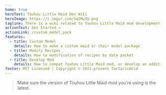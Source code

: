 ```yaml
---
home: true
heroText: Touhou Little Maid Dev Wiki
heroImage: https://i.imgur.com/SqIMw3U.png
tagline: There is a wiki related to Touhou Little Maid mod development
actionText: Get Started →
actionLink: /custom_model_pack
features:
  - title: Custom Model
    details: How to make a custom maid or chair model package
  - title: Modify Recipes
    details: How to modification of recipes by data packet
  - title: Develop Mod
    details: How to compat Touhou Little Maid mod, or develop an addition
footer: MIT Licensed | Copyright © 2021-present TartaricAcid
---
```


> Make sure the version of Touhou Little Maid mod you're using is the latest.
